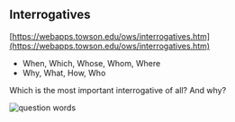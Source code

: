 <!-- title: Interrogatives -->

## Interrogatives

[https://webapps.towson.edu/ows/interrogatives.htm](https://webapps.towson.edu/ows/interrogatives.htm)

- When, Which, Whose, Whom, Where 
- Why, What, How, Who

Which is the most important interrogative of all? And why? 

![question words](https://i.imgur.com/J2hpbQ3.jpg)
